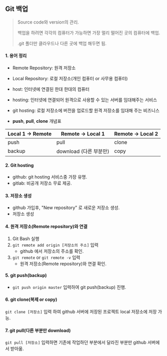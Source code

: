 ## Git 백업

> Source code와 version의 관리.
>
> 백업을 하려면 각각의 컴퓨터가 가능하면 가장 멀리 떨어진 곳의 컴퓨터에 백업.
>
> .git 폴더만 클라우드나 다른 곳에 백업 해두면 됨.



#### 1. 용어 정리

- Remote Repository: 원격 저장소
- Local Repository: 로컬 저장소(개인 컴퓨터 or 사무용 컴퓨터)
- host: 인터넷에 연결된 한대 한대의 컴퓨터

- hosting: 인터넷에 연결되어 원격으로 사용할 수 있는 서버를 임대해주는 서비스
- git hosting: 로컬 저장소에 버전을 업로드할 원격 저장소를 임대해 주는 비즈니스
-  **push**, **pull**, **clone** 개념표

| Local 1 -> Remote | Remote -> Local 1 | Remote -> Local 2 |
| ----------------- | ----------------- | ----------------- |
| push              | pull              | clone             |
| backup            | download (다른 부분만)          | copy              |



#### 2. Git hosting

- github: git hosting 서비스중 가장 유명.
- gitlab: 비공개 저장소 무료 제공.



#### 3. 저장소 생성

- github 가입후, "New repository" 로 새로운 저장소 생성.
- 저장소 생성



#### 4. 원격 저장소(Remote repository)와 연결

1. Git Bash 실행
2. `git remote add origin [저장소의 주소]` 입력
   - github 에서 저장소의 주소를 확인.
3. `git remote` or `git remote -v` 입력
   - 원격 저장소(Remote repository)와 연결 확인.



#### 5. git push(backup)

* `git push origin master` 입력하여 git push(backup) 진행.

#### 6. git clone(복제 or copy)
`git clone [저장소]` 입력 하여 github 서버에 저장된 프로젝트 local 저장소에 저장 가능.

#### 7. git pull(다른 부분만 download)
`git pull [저장소]` 입력하면 기존에 작업하던 부분에서 달라진 부분만 github 서버에서 받아옮.

